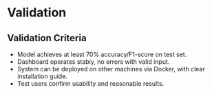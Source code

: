 # Validation

## Validation Criteria
- Model achieves at least 70% accuracy/F1-score on test set.
- Dashboard operates stably, no errors with valid input.
- System can be deployed on other machines via Docker, with clear installation guide.
- Test users confirm usability and reasonable results. 